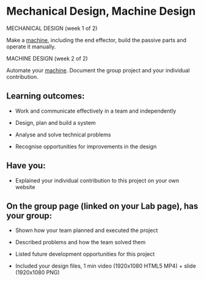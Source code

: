 # Mechanical Design, Machine Design
MECHANICAL DESIGN (week 1 of 2)

Make a [machine](http://mtm.cba.mit.edu/machines/science), including the end effector, build the passive parts and operate it manually.

MACHINE DESIGN (week 2 of 2)

Automate your [machine](http://academy.cba.mit.edu/classes/mechanical_design/index.html). Document the group project and your individual contribution.

## Learning outcomes:
* Work and communicate effectively in a team and independently

* Design, plan and build a system

* Analyse and solve technical problems

* Recognise opportunities for improvements in the design

## Have you:
* Explained your individual contribution to this project on your own website

## On the group page (linked on your Lab page), has your group:
* Shown how your team planned and executed the project

* Described problems and how the team solved them

* Listed future development opportunities for this project

* Included your design files, 1 min video (1920x1080 HTML5 MP4) + slide (1920x1080 PNG) 
